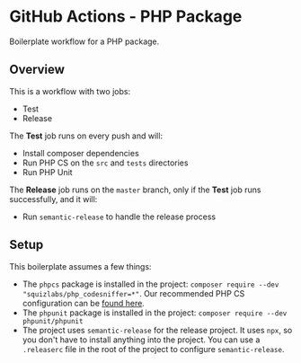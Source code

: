 # GitHub Actions - PHP Package

Boilerplate workflow for a PHP package.

## Overview

This is a workflow with two jobs:

* Test
* Release

The **Test** job runs on every push and will:

* Install composer dependencies
* Run PHP CS on the `src` and `tests` directories
* Run PHP Unit

The **Release** job runs on the `master` branch, only if the **Test** job runs successfully, and it will:

* Run `semantic-release` to handle the release process

## Setup

This boilerplate assumes a few things:

* The `phpcs` package is installed in the project: `composer require --dev "squizlabs/php_codesniffer=*"`. Our recommended PHP CS configuration can be [found here](https://github.com/ohseesoftware/phpcs-config).
* The `phpunit` package is installed in the project: `composer require --dev phpunit/phpunit`
* The project uses `semantic-release` for the release project. It uses `npx`, so you don't have to install anything into the project. You can use a `.releaserc` file in the root of the project to configure `semantic-release`.
